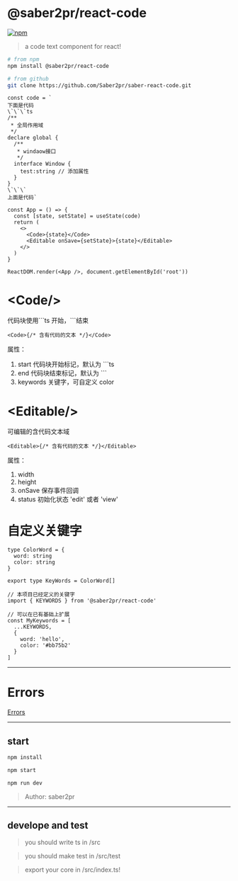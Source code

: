 # @saber2pr/react-code

[![npm](https://img.shields.io/npm/v/@saber2pr/react-code.svg?color=blue)](https://www.npmjs.com/package/@saber2pr/react-code)

> a code text component for react!

```bash
# from npm
npm install @saber2pr/react-code

# from github
git clone https://github.com/Saber2pr/saber-react-code.git
```

```tsx
const code = `
下面是代码
\`\`\`ts
/**
 * 全局作用域
 */
declare global {
  /**
   * windaow接口
   */
  interface Window {
    test:string // 添加属性
  }
}
\`\`\`
上面是代码`

const App = () => {
  const [state, setState] = useState(code)
  return (
    <>
      <Code>{state}</Code>
      <Editable onSave={setState}>{state}</Editable>
    </>
  )
}

ReactDOM.render(<App />, document.getElementById('root'))
```

# \<Code\/\>

代码块使用\`\`\`ts 开始，\`\`\`结束

```tsx
<Code>{/* 含有代码的文本 */}</Code>
```

属性：

1. start 代码块开始标记，默认为 \`\`\`ts
2. end 代码块结束标记，默认为 \`\`\`
3. keywords 关键字，可自定义 color

# \<Editable\/\>

可编辑的含代码文本域

```tsx
<Editable>{/* 含有代码的文本 */}</Editable>
```

属性：

1. width
2. height
3. onSave 保存事件回调
4. status 初始化状态 'edit' 或者 'view'

# 自定义关键字

```tsx
type ColorWord = {
  word: string
  color: string
}

export type KeyWords = ColorWord[]

// 本项目已经定义的关键字
import { KEYWORDS } from '@saber2pr/react-code'

// 可以在已有基础上扩展
const MyKeywords = [
  ...KEYWORDS,
  {
    word: 'hello',
    color: '#bb75b2'
  }
]
```

---

# Errors

[Errors](https://github.com/Saber2pr/saber-react-code/blob/master/docs/error.md#errors)

---

## start

```bash
npm install
```

```bash
npm start

npm run dev

```

> Author: saber2pr

---

## develope and test

> you should write ts in /src

> you should make test in /src/test

> export your core in /src/index.ts!
